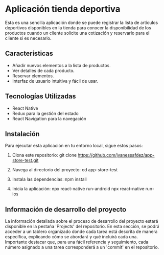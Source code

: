 # Aplicación tienda deportiva

Esta es una sencilla aplicación donde se puede registrar la lista de artículos deportivos disponibles en la tienda para conocer la disponibilidad de los productos cuando un cliente solicite una cotización y reservarlo para el cliente si es necesario.

## Características

- Añadir nuevos elementos a la lista de productos.
- Ver detalles de cada producto.
- Reservar elementos.
- Interfaz de usuario intuitiva y fácil de usar.

## Tecnologías Utilizadas

- React Native
- Redux para la gestión del estado
- React Navigation para la navegación

## Instalación

Para ejecutar esta aplicación en tu entorno local, sigue estos pasos:

1. Clona este repositorio:
   git clone https://github.com/jvanessafdez/app-store-test.git

2. Navega al directorio del proyecto:
   cd app-store-test

3. Instala las dependencias:
   npm install

4. Inicia la aplicación:
   npx react-native run-android
   npx react-native run-ios

## Información de desarrollo del proyecto

La información detallada sobre el proceso de desarrollo del proyecto estará disponible en la pestaña 'Projects' del repositorio. En esta sección, se podrá acceder a un tablero organizado donde cada tarea está descrita de manera específica, explicando cómo se abordará y qué incluirá cada una. Importante destacar que, para una fácil referencia y seguimiento, cada número asignado a una tarea corresponderá a un 'commit' en el repositorio.
